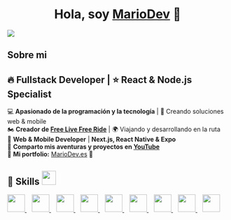 <div align="center">
<h1 align="center">Hola, soy <a href="https://www.mariodev.es">MarioDev</a> 👋</h1>
</div>
<img src="https://i.postimg.cc/Hn1dgsFx/banner-git.png">


## Sobre mi
## 🔥 Fullstack Developer | ⭐ React & Node.js Specialist  

💻 **Apasionado de la programación y la tecnología** | 🚀 Creando soluciones web & mobile  
🏍️ **Creador de [Free Live Free Ride](https://www.freelivefreeride.com)** | 🌍 Viajando y desarrollando en la ruta  
📲 **Web & Mobile Developer** | **Next.js, React Native & Expo**  
🎥 **Comparto mis aventuras y proyectos en [YouTube](https://www.youtube.com/@freelivefreeride)**  
📂 **Mi portfolio:** [MarioDev.es](https://www.mariodev.es) 🚀  



## 🚀 Skills <img src="https://media2.giphy.com/media/QssGEmpkyEOhBCb7e1/giphy.gif?cid=ecf05e47a0n3gi1bfqntqmob8g9aid1oyj2wr3ds3mg700bl&rid=giphy.gif" width="32px">  

<p align="left">
  <a href="https://github.com/MarioGilRuiz?tab=repositories&q=&type=&language=reactjs&sort=">
    <img width="40px" src="https://raw.githubusercontent.com/rahulbanerjee26/githubAboutMeGenerator/main/icons/reactjs.svg">
  </a>
  &nbsp;&nbsp;
  <a href="https://github.com/MarioGilRuiz?tab=repositories&q=&type=&language=reactnative&sort=">
    <img width="40px" src="https://raw.githubusercontent.com/rahulbanerjee26/githubAboutMeGenerator/main/icons/reactnative.svg">
  </a>
  &nbsp;&nbsp;
  <a href="https://github.com/MarioGilRuiz?tab=repositories&q=&type=&language=typescript&sort=">
    <img width="40px" src="https://raw.githubusercontent.com/rahulbanerjee26/githubAboutMeGenerator/main/icons/typescript.svg">
  </a>
  &nbsp;&nbsp;
  <a href="https://github.com/MarioGilRuiz?tab=repositories&q=&type=&language=nodejs&sort=">
    <img width="40px" src="https://raw.githubusercontent.com/rahulbanerjee26/githubAboutMeGenerator/main/icons/nodejs.svg">
  </a>
  &nbsp;&nbsp;
  <a href="https://github.com/MarioGilRuiz?tab=repositories&q=&type=&language=mongodb&sort=">
    <img width="40px" src="https://raw.githubusercontent.com/rahulbanerjee26/githubAboutMeGenerator/main/icons/mongodb.svg">
  </a>
  &nbsp;&nbsp;
  <a href="https://github.com/MarioGilRuiz?tab=repositories&q=&type=&language=sass&sort=">
    <img width="40px" src="https://raw.githubusercontent.com/rahulbanerjee26/githubAboutMeGenerator/main/icons/sass.svg">
  </a>
  &nbsp;&nbsp;
  <a href="https://github.com/MarioGilRuiz?tab=repositories&q=&type=&language=bootstrap&sort=">
    <img width="40px" src="https://raw.githubusercontent.com/rahulbanerjee26/githubAboutMeGenerator/main/icons/bootstrap.svg">
  </a>
  &nbsp;&nbsp;
  <a href="https://github.com/MarioGilRuiz?tab=repositories&q=&type=&language=css&sort=">
    <img width="40px" src="https://raw.githubusercontent.com/rahulbanerjee26/githubAboutMeGenerator/main/icons/css.svg">
  </a>
  &nbsp;&nbsp;
  <a href="https://github.com/MarioGilRuiz?tab=repositories&q=&type=&language=html&sort=">
    <img width="40px" src="https://raw.githubusercontent.com/rahulbanerjee26/githubAboutMeGenerator/main/icons/html.svg">
  </a>
</p>



